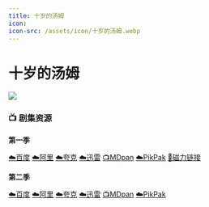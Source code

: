 ```yaml
---
title: 十岁的汤姆
icon:
icon-src: /assets/icon/十岁的汤姆.webp
---
```


# 十岁的汤姆
![](/assets/image/十岁的汤姆.jpg)

### 📺 剧集资源

**第一季** <Badge type="warning" text="漫迪MDsub" />

[☁️百度](https://pan.baidu.com/s/14BCjiebSOgGmI3-aeW-kMg?pwd=gx4d)  [☁️阿里](https://www.aliyundrive.com/s/2dzSK1Pnr5X)  [☁️夸克](https://pan.quark.cn/s/49a72e3c8526)  [☁️迅雷](https://pan.xunlei.com/s/VNnh9UNFVPA98SCZPniVi9cmA1?pwd=q3mi#)  [📺MDpan](https://pan.mdsub.top/%E5%8D%81%E5%B2%81%E7%9A%84%E6%B1%A4%E5%A7%86)  [☁️PikPak](https://mypikpak.com/s/VNmWM4leAE176gIOFI8CuSa2o1) [🧲磁力链接](magnet:?xt=urn:btih:2d01fc1ac64701d42703ce9e8ed2aef98c22ae6d)

**第二季** <Badge type="warning" text="漫迪MDsub" />

[☁️百度](https://pan.baidu.com/s/1SGguZP4AaCTcsCl50lZ8Ww?pwd=f5dq)  [☁️阿里](https://www.aliyundrive.com/s/CUL7ukEf1d1)  [☁️夸克](https://pan.quark.cn/s/a5dcfe016bed)  [☁️迅雷](https://pan.xunlei.com/s/VNnh9ZDAO6DliGBEYx6SYXK4A1?pwd=i4cs#)  [📺MDpan](https://pan.mdsub.top/%E5%8D%81%E5%B2%81%E7%9A%84%E6%B1%A4%E5%A7%86)  [☁️PikPak](https://mypikpak.com/s/VNmWM4leAE176gIOFI8CuSa2o1)